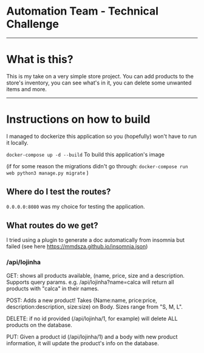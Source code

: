 # Automation Team - Technical Challenge

---

# What is this?

This is my take on a very simple store project. You can add products to the store's inventory, you can see what's in it, you can delete some unwanted items and more.


---

# Instructions on how to build

I managed to dockerize this application so you (hopefully) won't have to run it locally.

```docker-compose up -d --build```  To build this application's image


(if for some reason the migrations didn't go through: ```docker-compose run web python3 manage.py migrate``` )

## Where do I test the routes? 

``` 0.0.0.0:8080 ``` was my choice for testing the application.


## What routes do we get?

I tried using a plugin to generate a doc automatically from insomnia but failed (see here https://mmdsza.github.io/insomnia.json)

### /api/lojinha

GET: shows all products available, (name, price, size and a description. Supports query params. e.g. /api/lojinha?name=calca will return all products with "calca" in their names.

POST: Adds a new product! Takes {Name:name, price:price, description:description, size:size) on Body. Sizes range from "S, M, L".

DELETE: if no id provided (/api/lojinha/1, for example) will delete ALL products on the database.

PUT: Given a product id (/api/lojinha/1) and a body with new product information, it will update the product's info on the database.







